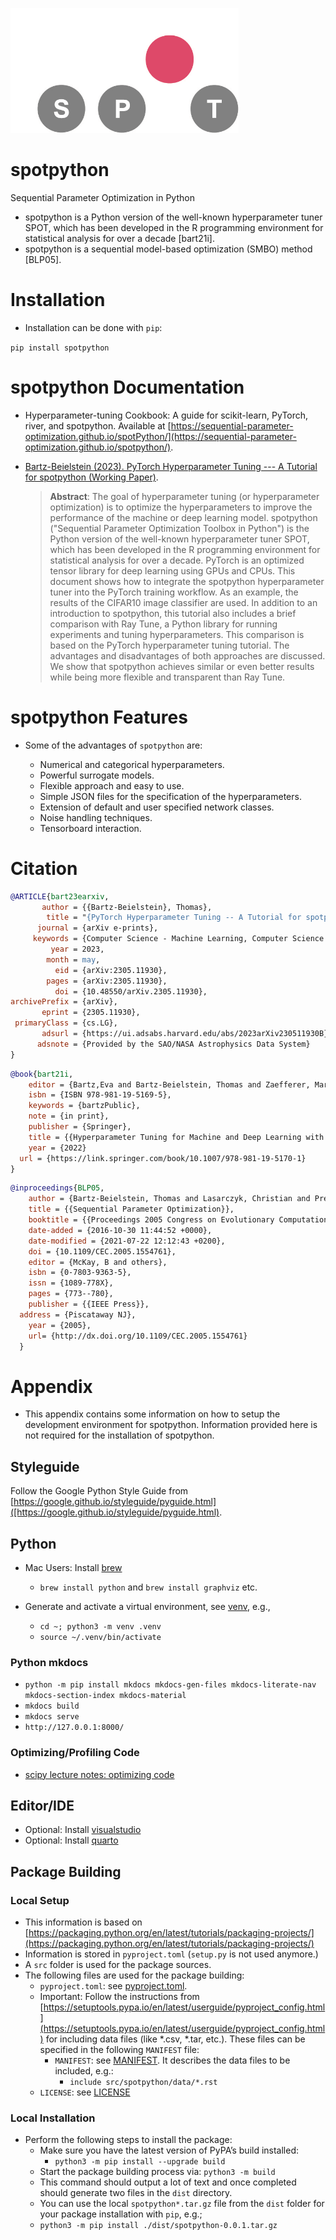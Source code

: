 <p align="left">
  <img height="200" src="img/spotLogo.png" alt="spot_logo">
</p>

# spotpython

Sequential Parameter Optimization in Python

* spotpython is a Python version of the well-known hyperparameter tuner SPOT, which has been developed in the R programming environment for statistical analysis for over a decade [bart21i].
* spotpython is a sequential model-based optimization (SMBO) method [BLP05].


# Installation

* Installation can be done with `pip`:

`pip install spotpython`

# spotpython Documentation

* Hyperparameter-tuning Cookbook: A guide for scikit-learn, PyTorch, river, and spotpython. Available at [https://sequential-parameter-optimization.github.io/spotPython/](https://sequential-parameter-optimization.github.io/spotpython/).

* [Bartz-Beielstein (2023). PyTorch Hyperparameter Tuning --- A Tutorial for spotpython (Working Paper)](https://arxiv.org/abs/2305.11930).

    > **Abstract**: The goal of hyperparameter tuning (or hyperparameter optimization) is to optimize the hyperparameters to improve the performance of the machine or deep learning model. spotpython ("Sequential Parameter Optimization Toolbox in Python") is the Python version of the well-known hyperparameter tuner SPOT, which has been developed in the R programming environment for statistical analysis for over a decade. PyTorch is an optimized tensor library for deep learning using GPUs and CPUs. This document shows how to integrate the spotpython hyperparameter tuner into the PyTorch training workflow.  As an example, the results of the CIFAR10 image classifier are used. In addition to an introduction to spotpython, this tutorial also includes a brief comparison with Ray Tune, a Python library for running experiments and tuning hyperparameters. This comparison is based on the PyTorch hyperparameter tuning tutorial. The advantages and disadvantages of both approaches are discussed. We show that spotpython achieves similar or even better results while being more flexible and transparent than Ray Tune.


# spotpython Features

* Some of the advantages of `spotpython` are:

  - Numerical and categorical hyperparameters.
  - Powerful surrogate models.
  - Flexible approach and easy to use.
  - Simple JSON files for the specification of the hyperparameters.
  - Extension of default and user specified network classes.
  - Noise handling techniques.
  - Tensorboard interaction.

# Citation

```bibtex
@ARTICLE{bart23earxiv,
       author = {{Bartz-Beielstein}, Thomas},
        title = "{PyTorch Hyperparameter Tuning -- A Tutorial for spotpython}",
      journal = {arXiv e-prints},
     keywords = {Computer Science - Machine Learning, Computer Science - Artificial Intelligence, Mathematics - Numerical Analysis, 68T07, A.1, B.8.0, G.1.6, G.4, I.2.8},
         year = 2023,
        month = may,
          eid = {arXiv:2305.11930},
        pages = {arXiv:2305.11930},
          doi = {10.48550/arXiv.2305.11930},
archivePrefix = {arXiv},
       eprint = {2305.11930},
 primaryClass = {cs.LG},
       adsurl = {https://ui.adsabs.harvard.edu/abs/2023arXiv230511930B},
      adsnote = {Provided by the SAO/NASA Astrophysics Data System}
}
```


```bibtex
@book{bart21i,
	editor = {Bartz,Eva and Bartz-Beielstein, Thomas and Zaefferer, Martin and Mersmann, Olaf},
	isbn = {ISBN 978-981-19-5169-5},
	keywords = {bartzPublic},
	note = {in print},
	publisher = {Springer},
	title = {{Hyperparameter Tuning for Machine and Deep Learning with R - A Practical Guide}},
	year = {2022}
  url = {https://link.springer.com/book/10.1007/978-981-19-5170-1}
}
```

```bibtex
@inproceedings{BLP05,
	author = {Bartz-Beielstein, Thomas and Lasarczyk, Christian and Preuss, Mike},
	title = {{Sequential Parameter Optimization}},
	booktitle = {{Proceedings 2005 Congress on Evolutionary Computation (CEC'05), Edinburgh, Scotland}},
	date-added = {2016-10-30 11:44:52 +0000},
	date-modified = {2021-07-22 12:12:43 +0200},
	doi = {10.1109/CEC.2005.1554761},
	editor = {McKay, B and others},
	isbn = {0-7803-9363-5},
	issn = {1089-778X},
	pages = {773--780},
	publisher = {{IEEE Press}},
  address = {Piscataway NJ},
	year = {2005},
	url= {http://dx.doi.org/10.1109/CEC.2005.1554761}
  }

```

# Appendix

* This appendix contains some information on how to setup the development environment for spotpython.
Information provided here is not required for the installation of spotpython.

## Styleguide

Follow the Google Python Style Guide from [https://google.github.io/styleguide/pyguide.html]([https://google.github.io/styleguide/pyguide.html).


## Python

* Mac Users: Install [brew](https://brew.sh/index_de)
  * `brew install python` and `brew install graphviz` etc.

* Generate and activate a virtual environment, see [venv](https://docs.python.org/3/library/venv.html), e.g.,
  * `cd ~; python3 -m venv .venv`
  * `source ~/.venv/bin/activate`

### Python mkdocs

* `python -m pip install mkdocs mkdocs-gen-files mkdocs-literate-nav mkdocs-section-index mkdocs-material`
* `mkdocs build`
* `mkdocs serve`
* `http://127.0.0.1:8000/`


### Optimizing/Profiling Code

* [scipy lecture notes: optimizing code](https://scipy-lectures.org/advanced/optimizing/index.html)

## Editor/IDE

* Optional: Install [visualstudio](https://code.visualstudio.com)
* Optional: Install [quarto](https://quarto.org)


## Package Building

### Local Setup

* This information is based on [https://packaging.python.org/en/latest/tutorials/packaging-projects/](https://packaging.python.org/en/latest/tutorials/packaging-projects/)
* Information is stored in `pyproject.toml` (`setup.py` is not used anymore.)
* A `src` folder is used for the package sources.
* The following files are used for the package building:
   * `pyproject.toml`: see [pyproject.toml](./pyproject.toml). 
   * Important: Follow the instructions from [https://setuptools.pypa.io/en/latest/userguide/pyproject_config.html](https://setuptools.pypa.io/en/latest/userguide/pyproject_config.html) for including data files (like *.csv, *.tar, etc.). These files can be specified in the following `MANIFEST` file:
     * `MANIFEST`: see [MANIFEST](MANIFEST.in). It describes the data files to be included, e.g.:
       * `include src/spotpython/data/*.rst`
    * `LICENSE`: see [LICENSE](./LICENSE)

### Local Installation

* Perform the following steps to install the package:
  * Make sure you have the latest version of PyPA’s build installed:
    * `python3 -m pip install --upgrade build`
  * Start the package building process via:  `python3 -m build` 
  * This command should output a lot of text and once completed should generate two files in the `dist` directory.
  * You can use the local `spotpython*.tar.gz` file from the `dist` folder for your package installation with `pip`, e.g.;
  * `python3 -m pip install ./dist/spotpython-0.0.1.tar.gz`


